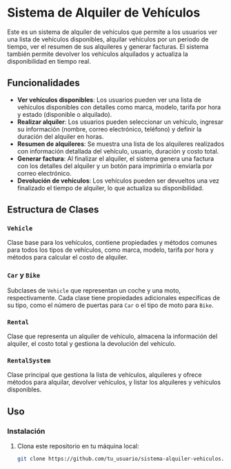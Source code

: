 # Sistema de Alquiler de Vehículos

Este es un sistema de alquiler de vehículos que permite a los usuarios ver una lista de vehículos disponibles, alquilar vehículos por un periodo de tiempo, ver el resumen de sus alquileres y generar facturas. El sistema también permite devolver los vehículos alquilados y actualiza la disponibilidad en tiempo real.

## Funcionalidades

- **Ver vehículos disponibles**: Los usuarios pueden ver una lista de vehículos disponibles con detalles como marca, modelo, tarifa por hora y estado (disponible o alquilado).
- **Realizar alquiler**: Los usuarios pueden seleccionar un vehículo, ingresar su información (nombre, correo electrónico, teléfono) y definir la duración del alquiler en horas.
- **Resumen de alquileres**: Se muestra una lista de los alquileres realizados con información detallada del vehículo, usuario, duración y costo total.
- **Generar factura**: Al finalizar el alquiler, el sistema genera una factura con los detalles del alquiler y un botón para imprimirla o enviarla por correo electrónico.
- **Devolución de vehículos**: Los vehículos pueden ser devueltos una vez finalizado el tiempo de alquiler, lo que actualiza su disponibilidad.

## Estructura de Clases

### `Vehicle`
Clase base para los vehículos, contiene propiedades y métodos comunes para todos los tipos de vehículos, como marca, modelo, tarifa por hora y métodos para calcular el costo de alquiler.

### `Car` y `Bike`
Subclases de `Vehicle` que representan un coche y una moto, respectivamente. Cada clase tiene propiedades adicionales específicas de su tipo, como el número de puertas para `Car` o el tipo de moto para `Bike`.

### `Rental`
Clase que representa un alquiler de vehículo, almacena la información del alquiler, el costo total y gestiona la devolución del vehículo.

### `RentalSystem`
Clase principal que gestiona la lista de vehículos, alquileres y ofrece métodos para alquilar, devolver vehículos, y listar los alquileres y vehículos disponibles.

## Uso

### Instalación

1. Clona este repositorio en tu máquina local:

   ```bash
   git clone https://github.com/tu_usuario/sistema-alquiler-vehiculos.git
